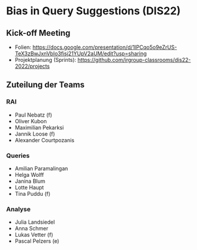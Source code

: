 # Bias in Query Suggestions (DIS22)

## Kick-off Meeting

* Folien: https://docs.google.com/presentation/d/1IPCqo5o9eZrUS-TeX3zBwJxnVbIo3fisj21YUpV2aUM/edit?usp=sharing
* Projektplanung (Sprints): https://github.com/irgroup-classrooms/dis22-2022/projects

## Zuteilung der Teams

### RAI
* Paul Nebatz (f)
* Oliver Kubon
* Maximilian Pekarksi
* Jannik Loose (f)
* Alexander Courtpozanis

### Queries
* Amilian Paramalingan
* Helga Wolff
* Janina Blum
* Lotte Haupt
* Tina Puddu (f)

### Analyse
* Julia Landsiedel
* Anna Schmer 
* Lukas Vetter (f)
* Pascal Pelzers (e)
